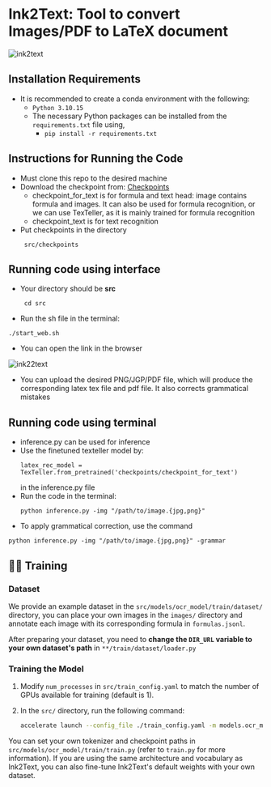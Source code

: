 # Ink2Text: Tool to convert Images/PDF to LaTeX document 

![ink2text](https://github.com/user-attachments/assets/c428e743-012b-45c6-82cf-fd8ff4d3d00d) 
## Installation Requirements
- It is recommended to create a conda environment with the following:
  - `Python 3.10.15`
  - The necessary Python packages can be installed from the `requirements.txt` file using,
    - `pip install -r requirements.txt`
## Instructions for Running the Code
- Must clone this repo to the desired machine
- Download the checkpoint from: [Checkpoints](https://drive.google.com/drive/folders/1z7MMYoh_bCl0YjJm_aPhvXf68aeOL-E0?usp=drive_link)
   - checkpoint_for_text is for formula and text head: image contains formula and images. It can also be used for formula recognition, or we can use TexTeller, as it is mainly trained for formula recognition
   - checkpoint_text is for text recognition
- Put checkpoints in the directory
  ```
   src/checkpoints
   ```
## Running code using interface 
- Your directory should be **src**
  ```
   cd src
  ```
- Run the sh file in the terminal:
 ```
 ./start_web.sh
```
- You can open the link in the browser
  
![ink22text](https://github.com/user-attachments/assets/0777ef87-979d-4e11-86e9-d25257c9f1c3)

- You can upload the desired PNG/JGP/PDF file, which will produce the corresponding latex tex file and pdf file. It also corrects grammatical mistakes
## Running code using terminal 
- inference.py can be used for inference
- Use the finetuned texteller model by:
  ```
  latex_rec_model = TexTeller.from_pretrained('checkpoints/checkpoint_for_text')
  ```
  in the inference.py file
- Run the code in the terminal:
  ```
  python inference.py -img "/path/to/image.{jpg,png}"
  ```
- To apply grammatical correction, use the command
 ```
python inference.py -img "/path/to/image.{jpg,png}" -grammar
```

## 🏋️‍♂️ Training

### Dataset

We provide an example dataset in the `src/models/ocr_model/train/dataset/` directory, you can place your own images in the `images/` directory and annotate each image with its corresponding formula in `formulas.jsonl`.

After preparing your dataset, you need to **change the `DIR_URL` variable to your own dataset's path** in `**/train/dataset/loader.py`

### Training the Model

1. Modify `num_processes` in `src/train_config.yaml` to match the number of GPUs available for training (default is 1).
2. In the `src/` directory, run the following command:

   ```bash
   accelerate launch --config_file ./train_config.yaml -m models.ocr_model.train.train
   ```

You can set your own tokenizer and checkpoint paths in `src/models/ocr_model/train/train.py` (refer to `train.py` for more information). If you are using the same architecture and vocabulary as Ink2Text, you can also fine-tune Ink2Text's default weights with your own dataset.
